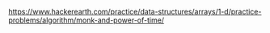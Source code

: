 https://www.hackerearth.com/practice/data-structures/arrays/1-d/practice-problems/algorithm/monk-and-power-of-time/

